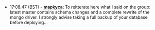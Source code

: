 * <a id="17:08.47">17:08.47 (BST)</a> - __[mapkyca](https://github.com/mapkyca)__: To reitterate here what I said on the group: latest master contains schema changes and a complete rewrite of the mongo driver. I strongly advise taking a full backup of your database before deploying...
